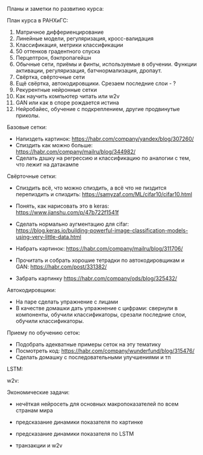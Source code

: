 Планы и заметки по развитию курса:

План курса в РАНХиГС:

1. Матричное диффериенцирование
2. Линейные модели, регуляризация, кросс-валидация
3. Классификация, метрики классификации
4. 50 оттенков градентного спуска
5. Перцептрон, бэкпропагейшн
6. Обычные сети, приёмы и финты, используемые в обучении. Функции активации, регуляризация, батчнормализация, дропаут.
7. Свёртка, свёрточные сети
8. Ещё свёртка, автокодировщики. Срезаем последние слои - ?
9. Рекурентные нейронные сетки
10. Как научить компьютер читать или w2v
11. GAN или как в споре рождается истина
12. Нейробайес, обучение с подкреплением, другие продвинутые приколы.




Базовые сетки:
* Напиздеть картинок: https://habr.com/company/yandex/blog/307260/
* Спиздить как можно больше: https://habr.com/company/mailru/blog/344982/
* Сделать дзшку на регрессию и классификацию по аналогии с тем, что лежит на датакампе

Свёрточные сетки:

* Спиздить всё, что можно спиздить, а всё что не пиздится перепиздить и спиздить:  https://samyzaf.com/ML/cifar10/cifar10.html
* Понять, как нарисовать это в keras: https://www.jianshu.com/p/47b722f1541f
* Сделать нормально аугментацию для cifar: https://blog.keras.io/building-powerful-image-classification-models-using-very-little-data.html


* Набрать картинок: https://habr.com/company/mailru/blog/311706/
* Прочитать и собрать хорошие тетрадки по автокодировщикам и GAN: https://habr.com/post/331382/
* Забрать картинку https://habr.com/company/ods/blog/325432/

Автокодировщики:
* На паре сделать упражнение с лицами
* В качестве домашки дать упражнение с цифрами: свернули в компоненты, обучили классификаторы, срезали последние слои, обучили классификаторы.


Приему по обучению сеток:
* Подобрать адекватные примеры сеток на эту тематику
* Посмотреть код: https://habr.com/company/wunderfund/blog/315476/
* Сделать домашку с последовательными улучшениями и тп


LSTM:


w2v:



Экономические задачи:
- нечёткая нейросеть для основных макропоказателей по всем странам мира
- предсказание динамики показателя по картинке
- предсказание динамики показателя по LSTM

- транзакции и w2v
